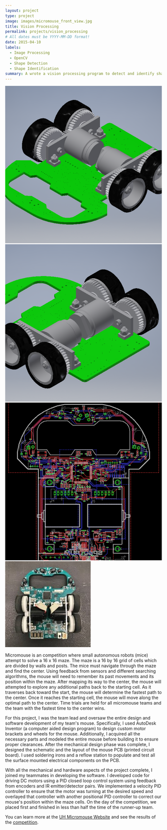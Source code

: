 ```yaml
---
layout: project
type: project
image: images/micromouse_front_view.jpg
title: Vision Processing
permalink: projects/vision_processing
# All dates must be YYYY-MM-DD format!
date: 2015-04-10
labels:
  - Image Processing
  - OpenCV
  - Shape Detection
  - Shape Identification
summary: A wrote a vision processing program to detect and identify shapes for my high school senior project.
---
```


<div class="ui small rounded images">
  <img class="ui image" src="../images/micromouse_angled_view.PNG">
  <img class="ui image" src="../images/micromouse_angled2_view.PNG">
  <img class="ui image" src="../images/micromouse_PCB_layout.PNG">
  <img class="ui image" src="../images/micromouse_top_view.jpg">
</div>

Micromouse is an competition where small autonomous robots (mice) attempt to solve a 16 x 16 maze. The maze is a 16 by 16 grid of cells which are divided by walls and posts. The mice must navigate through the maze and find the center. Using feedback from sensors and different searching algorithms, the mouse will need to remember its past movements and its position within the maze. After mapping its way to the center, the mouse will attempted to explore any additional paths back to the starting cell. As it traverses back toward the start, the mouse will determine the fastest path to the center. Once it reaches the starting cell, the mouse will move along the optimal path to the center. Time trials are held for all micromouse teams and the team with the fastest time to the center wins.

For this project, I was the team lead and oversaw the entire design and software development of my team's mouse. Specifically, I used AutoDesk Inventor (a computer aided design program) to design custom motor brackets and wheels for the mouse. Additionally, I acquired all the necessary parts and modeled the entire mouse before building it to ensure proper clearances. After the mechanical design phase was complete, I designed the schematic and the layout of the mouse PCB (printed circuit board). I used soldering irons and a reflow station to populate and test all the surface mounted electrical components on the PCB.

With all the mechanical and hardware aspects of the project complete, I joined my teammates in developing the software. I developed code for driving DC motors using a PID closed loop control system using feedback from encoders and IR emitter/detector pairs. We implemented a velocity PID controller to ensure that the motor was turning at the desired speed and overlayed that controller with another positional PID controller to correct our mouse's position within the maze cells. On the day of the competition, we placed first and finished in less than half the time of the runner-up team.

You can learn more at the [UH Micromouse Website](http://www-ee.eng.hawaii.edu/~mmouse/about.html) and see the results of the [competition](http://www-ee.eng.hawaii.edu/~tep/Projects/F17/minicomp2.html).
